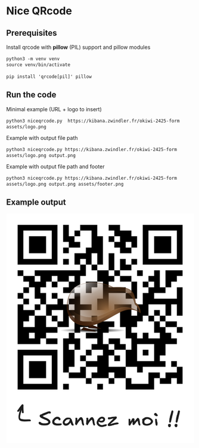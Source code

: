 # Nice QRcode

## Prerequisites

Install qrcode with **pillow** (PIL) support and pillow modules

```
python3 -m venv venv
source venv/bin/activate

pip install 'qrcode[pil]' pillow
```

## Run the code

Minimal example (URL + logo to insert)

```
python3 niceqrcode.py  https://kibana.zwindler.fr/okiwi-2425-form assets/logo.png
```

Example with output file path

```
python3 niceqrcode.py https://kibana.zwindler.fr/okiwi-2425-form assets/logo.png output.png
```

Example with output file path and footer

```
python3 niceqrcode.py https://kibana.zwindler.fr/okiwi-2425-form assets/logo.png output.png assets/footer.png
```

## Example output

![](assets/example_output.png)